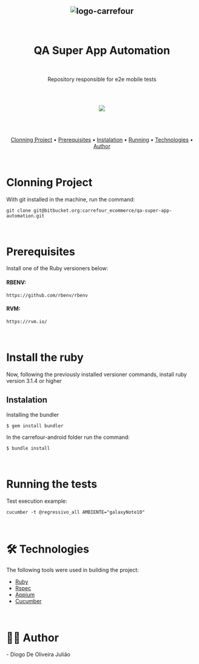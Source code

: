 <h2 align="center">
  <img title="logo-carrefour" src="logo_c4.png"/>
</h2>

</br>
<h1 align="center">QA Super App Automation</h1>
</br>
<p align="center">Repository responsible for e2e mobile tests</p> 
</br>
<h2 align="center">
  <img src="https://img.shields.io/static/v1?label=Carrefour&message=Mobile Automation&color=7159c1&style=for-the-badge&logo=ghost"/>
</h2>
</br>
</br>
<p align="center">
    <a href="#clonning">Clonning Project</a> •
    <a href="#prerequisities">Prerequisites</a> • 
    <a href="#instalation">Instalation</a> • 
    <a href="#running">Running</a> • 
    <a href="#tech">Technologies</a> • 
    <a href="#Author">Author</a>
</p>
</br>

<h1 id="cloning">Clonning Project</h1>

With git installed in the machine, run the command:
```
git clone git@bitbucket.org:carrefour_ecommerce/qa-super-app-automation.git

```

<br>
<h1 id="prerequisities">Prerequisites</h1>

Install one of the Ruby versioners below:

#### RBENV:
```
https://github.com/rbenv/rbenv
```

#### RVM:
```
https://rvm.io/
```

<br>

<h1 id="instalation">Install the ruby</h1>

Now, following the previously installed versioner commands, install ruby ​​version 3.1.4 or higher


<h2>Instalation</h2>

Installing the bundler

```
$ gem install bundler
```

In the carrefour-android folder run the command:

```
$ bundle install
```


<br>

<h1 id="running">Running the tests</h1>
Test execution example:

```
cucumber -t @regressivo_all AMBIENTE="galaxyNote10"
```
</br>

<h1 id="tech">🛠 Technologies</h1>
The following tools were used in building the project:

- [Ruby](https://www.ruby-lang.org/en/)
- [Rspec](https://rspec.info/)
- [Appium](https://appium.io/docs/en/2.0/)
- [Cucumber](https://cucumber.io/)

</br>

<h1 id="Author">👨‍💻 Author</h1>
- Diogo De Oliveira Julião
